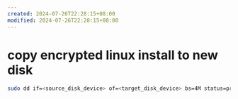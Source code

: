 ```yaml
---
created: 2024-07-26T22:28:15+08:00
modified: 2024-07-26T22:28:15+08:00
---
```


# copy encrypted linux install to new disk

```bash
sudo dd if=<source_disk_device> of=<target_disk_device> bs=4M status=progress

```
